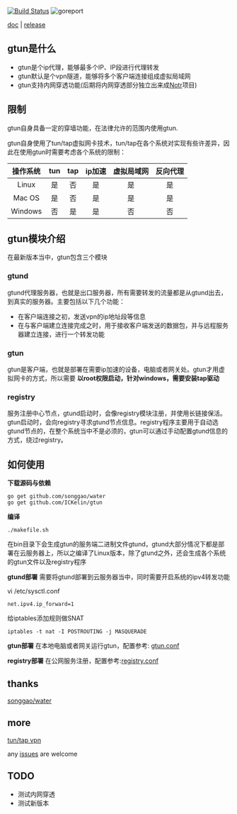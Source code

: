 [![Build Status](https://travis-ci.org/ICKelin/gtun.svg?branch=master)](https://travis-ci.org/ICKelin/gtun) ![goreport](https://goreportcard.com/badge/github.com/ICKelin/gtun)

[doc](./README-EN.md) | [release](https://github.com/ICKelin/gtun/releases)

## gtun是什么

- gtun是个ip代理，能够最多个IP、IP段进行代理转发
- gtun默认是个vpn隧道，能够将多个客户端连接组成虚拟局域网
- gtun支持内网穿透功能(后期将内网穿透部分独立出来成[Notr](https://www.notr.tech)项目)

## 限制
gtun自身具备一定的穿墙功能，在法律允许的范围内使用gtun.

gtun自身使用了tun/tap虚拟网卡技术，tun/tap在各个系统对实现有些许差异，因此在使用gtun时需要考虑各个系统的限制：

| 操作系统 | tun | tap | ip加速 | 虚拟局域网 | 反向代理 |
|:-------:|:----:|:---:|:----:|:--------:|:-------:|
| Linux   |  是  |  否  | 是 | 是 | 是 |
| Mac OS  |  是  |  否  | 是 | 是 | 是 |
| Windows |  否  |  是  | 是 | 否 | 否 |

## gtun模块介绍
在最新版本当中，gtun包含三个模块

### gtund
gtund代理服务器，也就是出口服务器，所有需要转发的流量都是从gtund出去，到真实的服务器。主要包括以下几个功能：

- 在客户端连接之初，发送vpn的ip地址段等信息
- 在与客户端建立连接完成之时，用于接收客户端发送的数据包，并与远程服务器建立连接，进行一个转发功能

### gtun
gtun是客户端，也就是部署在需要ip加速的设备，电脑或者网关处。gtun才用虚拟网卡的方式，所以需要 **以root权限启动，针对windows，需要安装tap驱动**


### registry
服务注册中心节点，gtund启动时，会像registry模块注册，并使用长链接保活。gtun启动时，会向registry寻求gtund节点信息。registry程序主要用于自动选gtund节点的，在整个系统当中不是必须的，gtun可以通过手动配置gtund信息的方式，绕过registry。


## 如何使用

**下载源码与依赖**
``` shell
go get github.com/songgao/water
go get github.com/ICKelin/gtun
```
**编译**

```
./makefile.sh
```
在bin目录下会生成gtun的服务端二进制文件gtund，gtund大部分情况下都是部署在云服务器上，所以之编译了Linux版本，除了gtund之外，还会生成各个系统的gtun文件以及registry程序

**gtund部署**
需要将gtund部署到云服务器当中，同时需要开启系统的ipv4转发功能

vi /etc/sysctl.conf
```
net.ipv4.ip_forward=1
```

给iptables添加规则做SNAT

```
iptables -t nat -I POSTROUTING -j MASQUERADE
```

**gtun部署**
在本地电脑或者网关运行gtun，配置参考: [gtun.conf](https://github.com/ICKelin/gtun/blob/master/etc/gtun.conf)

**registry部署**
在公网服务注册，配置参考:[registry.conf](https://github.com/ICKelin/gtun/blob/master/etc/registry.conf)

## thanks
[songgao/water](https://github.com/songgao/water)

## more
[tun/tap vpn](https://github.com/ICKelin/article/issues/9)

any [issues](https://github.com/ICKelin/gtun/issues/new) are welcome

## TODO
- 测试内网穿透
- 测试新版本